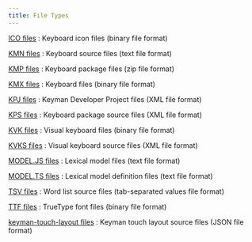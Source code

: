 ```yaml
---
title: File Types
---
```


[ICO files](ico)
:   Keyboard icon files (binary file format)

[KMN files](kmn)
:   Keyboard source files (text file format)

[KMP files](kmp)
:   Keyboard package files (zip file format)

[KMX files](kmx)
:   Keyboard files (binary file format)

[KPJ files](kpj)
:   Keyman Developer Project files (XML file format)

[KPS files](kps)
:   Keyboard package source files (XML file format)

[KVK files](kvk)
:   Visual keyboard files (binary file format)

[KVKS files](kvks)
:   Visual keyboard source files (XML file format)

[MODEL.JS files](model-js)
:   Lexical model files (text file format)

[MODEL.TS files](model-ts)
:   Lexical model definition files (text file format)

[TSV files](tsv)
:   Word list source files (tab-separated values file format)

[TTF files](ttf)
:   TrueType font files (binary file format)

[keyman-touch-layout files](keyman-touch-layout)
:   Keyman touch layout source files (JSON file format)
